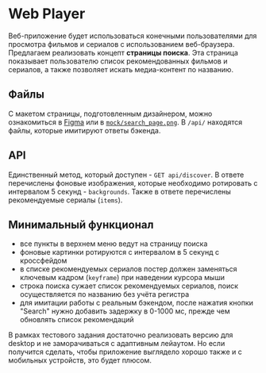 # Web Player

Веб-приложение будет использоваться конечными пользователями для просмотра фильмов и сериалов с использованием веб-браузера. Предлагаем реализовать концепт **страницы поиска**. Эта страница показывает пользователю список рекомендованных фильмов и сериалов, а также позволяет искать медиа-контент по названию.

## Файлы

C макетом страницы, подготовленным дизайнером, можно ознакомиться в [Figma](https://www.figma.com/file/Y0Sco27UBnYBNKRgE1sAiv/NetUP-Frontend-Task?node-id=0%3A1&t=nE9KbWGUIEKuF1IY-1) или в [`mock/search_page.png`](mock/search_page.png). В `/api/` находятся файлы, которые имитируют ответы бэкенда.

## API

Единственный метод, который доступен - `GET api/discover`. В ответе перечислены фоновые изображения, которые необходимо ротировать с интервалом 5 секунд - `backgrounds`. Также в ответе перечислены рекомендуемые сериалы (`items`).

## Минимальный функционал

- все пункты в верхнем меню ведут на страницу поиска
- фоновые картинки ротируются с интервалом в 5 секунд с кроссфейдом
- в списке рекомендуемых сериалов постер должен заменяться ключевым кадром (`keyframe`) при наведении курсора мыши
- строка поиска сужает список рекомендуемых сериалов, поиск осуществляется по названию без учёта регистра
- для имитации работы с реальным бэкендом, после нажатия кнопки "Search" нужно добавить задержку в 0-1000 мс, прежде чем обновлять список рекомендаций

В рамках тестового задания достаточно реализовать версию для desktop и не заморачиваться с адаптивным лейаутом. Но если получится сделать, чтобы приложение выглядело хорошо также и с мобильных устройств, это будет плюсом.

